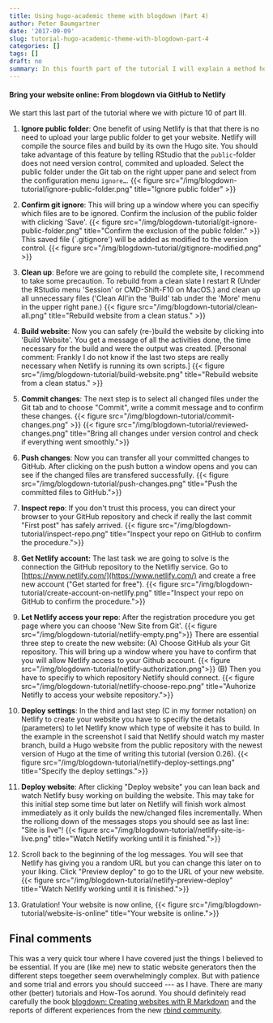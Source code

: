 ```yaml
---
title: Using hugo-academic theme with blogdown (Part 4)
author: Peter Baumgartner
date: '2017-09-09'
slug: tutorial-hugo-academic-theme-with-blogdown-part-4
categories: []
tags: []
draft: no
summary: In this fourth part of the tutorial I will explain a method how to bring your website online. My preferred method is to transfert the files via [GitHub](https://github.com/) to [Netlify](https://www.netlify.com/), a service specialized for quickly [rolling out static websites](https://techcrunch.com/2016/08/17/netlify-a-sevice-for-quickly-rolling-out-static-websites-raises-2-1m/). 
---
```


#### Bring your website online: From blogdown via GitHub to Netlify

We start this last part of the tutorial where we with picture 10 of part III.

1. **Ignore public folder**: One benefit of using Netlify is that that there is no need to upload your large public folder to get your website. Netlify will compile the source files and build by its own the Hugo site. You should take advantage of this feature by telling RStudio that the `public`-folder does not need version control, commited and uploaded. Select the public folder under the Git tab on the right upper pane and select from the configuration menu `ignore…`. {{< figure src="/img/blogdown-tutorial/ignore-public-folder.png" title="Ignore public folder" >}}

2. **Confirm git ignore**: This will bring up a window where you can specifiy which files are to be ignored. Confirm the inclusion of the public folder with clicking 'Save'. {{< figure src="/img/blogdown-tutorial/git-ignore-public-folder.png" title="Confirm the exclusion of the public folder." >}} This saved file (`.gitignore') will be added as modified to the version control. {{< figure src="/img/blogdown-tutorial/gitignore-modified.png"  >}} 

3. **Clean up**: Before we are going to rebuild the complete site, I recommend to take some precaution. To rebuild from a clean slate I restart R (Under the RStudio menu 'Session' or CMD-Shift-F10 on MacOS.) and clean up all unnecessary files ('Clean All'in the 'Build' tab under the 'More' menu in the upper right pane.) {{< figure src="/img/blogdown-tutorial/clean-all.png" title="Rebuild website from a clean status." >}}

4. **Build website**: Now you can safely (re-)build the website by clicking into 'Build Website'. You get a message of all the activities done, the time necessary for the build and were the output was created. [Personal comment: Frankly I do not know if the last two steps are really necessary when Netlify is running its own scripts.] {{< figure src="/img/blogdown-tutorial/build-website.png" title="Rebuild website from a clean status." >}}

5. **Commit changes**: The next step is to select all changed files under the Git tab and to choose "Commit", write a commit message and to confirm these changes. {{< figure src="/img/blogdown-tutorial/commit-changes.png"  >}} {{< figure src="/img/blogdown-tutorial/reviewed-changes.png" title="Bring all changes under version control and check if everything went smoothly.">}}

6. **Push changes**: Now you can transfer all your committed changes to GitHub. After clicking on the push button a window opens and you can see if the changed files are transfered successfully. {{< figure src="/img/blogdown-tutorial/push-changes.png" title="Push the committed files to GitHub.">}}

7. **Inspect repo**: If you don't trust this process, you can direct your browser to your GitHub repository and check if really the last commit "First post" has safely arrived. {{< figure src="/img/blogdown-tutorial/inspect-repo.png" title="Inspect your repo on GitHub to confirm the procedure.">}}

8. **Get Netlify account:** The last task we are going to solve is the connection the GitHub repository to the Netlifly service. Go to [https://www.netlify.com/](https://www.netlify.com/) and create a free new account ("Get started for free"). {{< figure src="/img/blogdown-tutorial/create-account-on-netlify.png" title="Inspect your repo on GitHub to confirm the procedure.">}}

9. **Let Netlify access your repo**: After the registration procedure you get page where you can choose 'New Site from Git'.  {{< figure src="/img/blogdown-tutorial/netlify-empty.png">}} There are essential three step to create the new website: (A) Choose GitHub als your Git repository. This will bring up a window where you have to confirm that you will allow Netlify access to your Github account.  {{< figure src="/img/blogdown-tutorial/netlify-authorization.png">}} (B) Then you have to specifiy to which repository Netlify should connect. {{< figure src="/img/blogdown-tutorial/netlify-choose-repo.png" title="Auhorize Netifly to access your website repository.">}} 

10. **Deploy settings**: In the third and last step (C in my former notation) on Netlify to create your website you have to specifiy the details (parameters) to let Netlify know which type of website it has to build. In the example in the screenshot I said that Netlify should watch my master branch, build a Hugo website from the public repository with the newest version of Hugo at the time of writing this tutorial (version 0.26). {{< figure src="/img/blogdown-tutorial/netlify-deploy-settings.png" title="Specify the deploy settings.">}}

11. **Deploy website**: After clicking "Deploy website" you can lean back and watch Netlify busy working on building the website. This may take for this initial step some time but later on Netlify will finish work almost immediately as it only builds the new/changed files incrementally. When the rolliong down of the messages stops you should see as last line: "Site is live"! {{< figure src="/img/blogdown-tutorial/netlify-site-is-live.png" title="Watch Netlify working until it is finished.">}}

12. Scroll back to the beginning of the log messages. You will see that Netlify has giving you a random URL but you can change this later on to your liking. Click "Preview deploy" to go to the URL of your new website. {{< figure src="/img/blogdown-tutorial/netlify-preview-deploy" title="Watch Netlify working until it is finished.">}}

13. Gratulation! Your website is now online, {{< figure src="/img/blogdown-tutorial/website-is-online" title="Your website is online.">}}

## Final comments

This was a very quick tour where I have covered just the things I believed to be essential. If you are (like me) new to static website generators then the different steps toegether seem overwhelmingly complex. But with patience and some trial and errors you should succeed --- as I have. There are many other (better) tutorials and How-Tos aorund. You should definitely read carefully the book [blogdown: Creating websites with R Markdown](https://bookdown.org/yihui/blogdown/) and the reports of different experiences from the new [rbind community](https://support.rbind.io/). 




